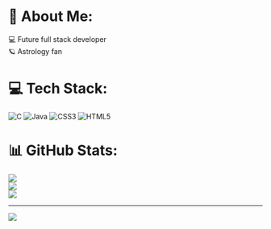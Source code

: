 # 💫 About Me:
💻 Future full stack developer<br>🪐 Astrology fan


# 💻 Tech Stack:
![C](https://img.shields.io/badge/c-%2300599C.svg?style=for-the-badge&logo=c&logoColor=white) ![Java](https://img.shields.io/badge/java-%23ED8B00.svg?style=for-the-badge&logo=openjdk&logoColor=white) ![CSS3](https://img.shields.io/badge/css3-%231572B6.svg?style=for-the-badge&logo=css3&logoColor=white) ![HTML5](https://img.shields.io/badge/html5-%23E34F26.svg?style=for-the-badge&logo=html5&logoColor=white)
# 📊 GitHub Stats:
![](https://github-readme-stats.vercel.app/api?username=otav1n&theme=dark&hide_border=false&include_all_commits=true&count_private=true)<br/>
![](https://github-readme-streak-stats.herokuapp.com/?user=otav1n&theme=dark&hide_border=false)<br/>
![](https://github-readme-stats.vercel.app/api/top-langs/?username=otav1n&theme=dark&hide_border=false&include_all_commits=true&count_private=true&layout=compact)

---
[![](https://visitcount.itsvg.in/api?id=otav1n&icon=0&color=0)](https://visitcount.itsvg.in)

<!-- Proudly created with GPRM ( https://gprm.itsvg.in ) -->